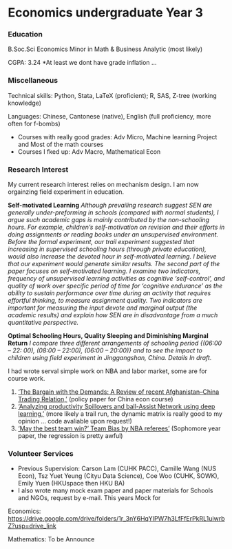 # Economics undergraduate Year 3

### Education
B.Soc.Sci Economics Minor in Math & Business Analytic (most likely) 

CGPA: 3.24 *At least we dont have grade inflation ...

### Miscellaneous
Technical skills: Python, Stata, LaTeX (proficient); R, SAS, Z-tree (working knowledge)

Languages: Chinese, Cantonese (native), English (full proficiency, more often for f-bombs)


- Courses with really good grades: Adv Micro, Machine learning Project and Most of the math courses
- Courses I fked up: Adv Macro, Mathematical Econ

### Research Interest

My current research interest relies on mechanism design. I am now orgainzing field experiment in education.

**Self-motivated Learning**
*Although prevailing research suggest SEN are generally under-preforming in schools (compared with normal students), I argue such academic gaps is mainly contributed by the non-schooling hours. For example, children’s self-motivation on revision and their efforts in doing assignments or reading books under an unsupervised environment. Before the formal experiment, our trail experiment suggested that increasing in supervised schooling hours (through private education), would also increase the devoted hour in self-motivated learning. I believe that our experiment would generate similar results. The second part of the paper focuses on self-motivated learning. I examine two indicators, frequency of unsupervised learning activities as cognitive ‘self-control’, and quality of work over specific period of time for ‘cognitive endurance’ as the ability to sustain performance over time during an activity that requires effortful thinking, to measure assignment quality. Two indicators are important for measuring the input devote and marginal output (the academic results) and explain how SEN are in disadvantage from a much quantitative perspective.*

**Optimal Schooling Hours, Quality Sleeping and Diminishing Marginal Return**
*I compare three different arrangements of schooling period {(06:00 – 22: 00), (08:00 – 22:00), (06:00 – 20:00)} and to see the impact to children using field experiment in Jinggangshan, China. Details In draft.*

I had wrote serval simple work on NBA and labor market, some are for course work.

1. [‘The Bargain with the Demands: A Review of recent Afghanistan–China Trading Relation,’](https://github.com/PerryThePlatypusPlumber/bio/blob/main/ECON3370%20China.pdf) (policy paper for China econ course)
2. [‘Analyzing productivity Spillovers and ball-Assist Network using deep learning,’](https://github.com/PerryThePlatypusPlumber/bio/blob/main/MachineLeaning_NBA.pdf) (more likely a trail run, the dynamic matrix is really good to my opinion ... code avaliable upon request!)
3. [‘May the best team win?’ Team Bias by NBA referees’](https://github.com/PerryThePlatypusPlumber/bio/blob/main/ECON2901_paper.pdf) (Sophomore year paper, the regression is pretty awful)


### Volunteer Services
- Previous Supervision: Carson Lam (CUHK PACC), Camille  Wang (NUS Econ), Tsz Yuet Yeung (Cityu Data Science), Coe Woo (CUHK, SOWK), Emily Yuen (HKUspace then HKU BA)
- I also wrote many mock exam paper and paper materials for Schools and NGOs, request by e-mail. This years Mock for 

Economics: https://drive.google.com/drive/folders/1r_3nY6HqYIPW7h3LfFfErPkRL1uiwrbZ?usp=drive_link

Mathematics: To be Announce


